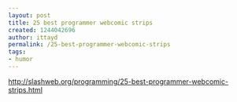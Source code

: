 ```yaml
---
layout: post
title: 25 best programmer webcomic strips
created: 1244042696
author: ittayd
permalink: /25-best-programmer-webcomic-strips
tags:
- humor
---
```

<p><a href="http://slashweb.org/programming/25-best-programmer-webcomic-strips.html">http://slashweb.org/programming/25-best-programmer-webcomic-strips.html</a></p>
